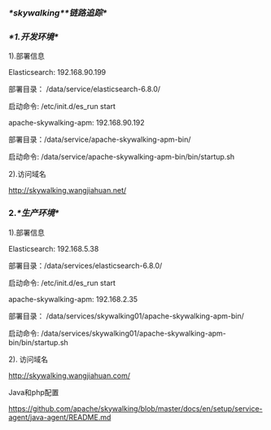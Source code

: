 ### ***\*skywalking\*******\*链路追踪\****

### ***\*1.开发环境\****

1).部署信息

 Elasticsearch:  		192.168.90.199

 

  部署目录： /data/service/elasticsearch-6.8.0/

  启动命令:  /etc/init.d/es_run start

 

 apache-skywalking-apm:  192.168.90.192

 

 部署目录：/data/service/apache-skywalking-apm-bin/

 启动命令: /data/service/apache-skywalking-apm-bin/bin/startup.sh

2).访问域名

http://skywalking.wangjiahuan.net/

 

### **2.*****\*生产环境\****

1).部署信息

 Elasticsearch:  		192.168.5.38

  部署目录：/data/services/elasticsearch-6.8.0/

  启动命令:  /etc/init.d/es_run start

 

 apache-skywalking-apm:  192.168.2.35 

 部署目录： /data/services/skywalking01/apache-skywalking-apm-bin/

 启动命令:  /data/services/skywalking01/apache-skywalking-apm-bin/bin/startup.sh 

2). 访问域名

http://skywalking.wangjiahuan.com/

 

 

Java和php配置

https://github.com/apache/skywalking/blob/master/docs/en/setup/service-agent/java-agent/README.md

 